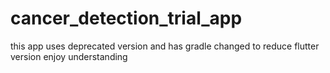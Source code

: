 # cancer_detection_trial_app
this app uses deprecated version and has gradle changed to reduce flutter version
enjoy understanding
